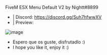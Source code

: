 FiveM ESX Menu Default V2 by Nightt#8899

- | Discord: https://discord.gg/Suh7hfwwXV
- | Preview:

![image](https://user-images.githubusercontent.com/101990128/159356815-c2dd7faa-546a-49fa-8a2c-0f5915bd5eaa.png)


- Espero que os guste, disfrutadlo :)
- I hope you like it, enjoy it :)
